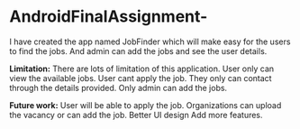 # AndroidFinalAssignment-
I have created the app named JobFinder which will make easy for the users to find the jobs. And admin can add the jobs and see the user details.

**Limitation:**
There are lots of limitation of this application.
    User only can view the available jobs.
    User cant apply the job. They only can contact through the details provided. 
    Only admin can add the jobs.

**Future work:**
  User will be able to apply the job.
  Organizations can upload the vacancy or can add the job.
  Better UI design
  Add more features. 
